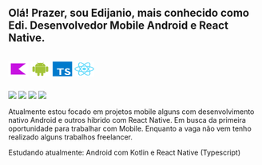 ## Olá! Prazer, sou Edijanio, mais conhecido como Edi. Desenvolvedor Mobile Android e React Native. 
<div style="display: inline_block"><br>
  <img align="center" alt="edi-kotlin" height="30" width="40" src="https://raw.githubusercontent.com/devicons/devicon/master/icons/kotlin/kotlin-plain.svg">
  <img align="center" alt="edi-android" height="30" width="40" src="https://raw.githubusercontent.com/devicons/devicon/master/icons/android/android-plain.svg">
  <img align="center" alt="edi-typescript" height="30" width="40" src=" https://raw.githubusercontent.com/devicons/devicon/master/icons/typescript/typescript-plain.svg">
  <img align="center" alt="edi-react" height="30" width="40" src="https://raw.githubusercontent.com/devicons/devicon/master/icons/react/react-original.svg">
</div>
  
  ##
 
<div> 
  <a href="https://www.linkedin.com/in/edijaniosouza/" target="_blank"><img src="https://img.shields.io/badge/-LinkedIn-%230077B5?style=for-the-badge&logo=linkedin&logoColor=white" target="_blank"></a> 
  <a href="https://www.instagram.com/edi_souza8/" target="_blank"><img src="https://img.shields.io/badge/-Instagram-%23E4405F?style=for-the-badge&logo=instagram&logoColor=white" target="_blank"></a>
    <a href="https://twitter.com/Ediiwo" target="_blank"><img src="https://img.shields.io/badge/-twitter-%230077B5?style=for-the-badge&logo=twitter&logoColor=white" target="_blank"></a>
  <a href = "mailto:edijanio.dev@gmail.com"><img src="https://img.shields.io/badge/-Gmail-%23333?style=for-the-badge&logo=gmail&logoColor=white" target="_blank"></a>
</div>
<div>
  <p>
    Atualmente estou focado em projetos mobile alguns com desenvolvimento nativo Android e outros hibrido com React Native. Em busca da primeira oportunidade para trabalhar com Mobile. Enquanto a vaga não vem tenho realizado alguns trabalhos freelancer.  
  </p>
    <p>
    Estudando atualmente: Android com Kotlin e React Native (Typescript)
  </p>
</div>
